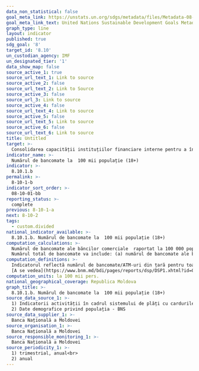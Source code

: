 ```yaml
---
data_non_statistical: false
goal_meta_link: https://unstats.un.org/sdgs/metadata/files/Metadata-08-10-01.pdf
goal_meta_link_text: United Nations Sustainable Development Goals Metadata (pdf 525kB)
graph_type: line
layout: indicator
published: true
sdg_goal: '8'
target_id: '8.10'
un_custodian_agency: IMF
un_designated_tier: '1'
data_show_map: false
source_active_1: true
source_url_text_1: Link to source
source_active_2: false
source_url_text_2: Link to Source
source_active_3: false
source_url_3: Link to source
source_active_4: false
source_url_text_4: Link to source
source_active_5: false
source_url_text_5: Link to source
source_active_6: false
source_url_text_6: Link to source
title: Untitled
target: >-
  Consolidarea capacității instituțiilor financiare interne pentru a încuraja și a extinde accesul la servicii bancare, de asigurări și servicii financiare pentru toți
indicator_name: >-
  Numărul de bancomate la  100 mii populație (18+)
indicator: >-
  8.10.1.b
permalink: >-
  8-10-1-b
indicator_sort_order: >-
  08-10-01-bb
reporting_status: >-
  complete
previous: 8-10-1-a
next: 8-10-2
tags:
  - custom.divided
national_indicator_available: >-
  8.10.1.b. Numărul de bancomate la  100 mii populație (18+)
computation_calculations: >-
  Numărul de bancomate ale băncilor comerciale  raportat la 100 000 populație în vârstă de 18 ani și peste<br> 
  Numărul total de bancomate va include: (a) numărul de bancomate ale băncilor licențiate (colectat in baza rapoartelor băncilor licențiate către BNM) și (b) numărul de bancomate ale organizațiilor din sectorul financiar nebancar (include organizațiile de micro-finanțare, companiile de leasing și asociațiile de economie și împrumut - raportat către Comisia Națională a Pieței Financiare).
computation_definitions: >-
  Indicatorul reflectă numărul de bancomate/ATM-uri din țară pentru toate tipurile de instituții financiare, cum ar fi: băncile comerciale, instituțiile de micro finanțare fără depozit, instituțiile de micro finanțare a depozitelor, uniunile de credit și cooperativele financiare, printre altele. Bancomat (denumit prescurtat conform uzanțelor internaționale – ATM), destinat autoservirii deținătorilor de carduri de plată, ce permite acestora retragerea mijloacelor bănești în numerar din conturile de plăți, transferuri de mijloace bănești, depunerea mijloacelor bănești în conturi și informarea privind situația conturilor și a operațiunilor efectuate prin intermediul cardurilor de plată.<br> 
  [A se vedea](https://www.bnm.md/bdi/pages/reports/dsp/DSP1.xhtml?id=0&lang=ro)
computation_units: la 100 mii pers.
national_geographical_coverage: Republica Moldova
graph_title: >-
  8.10.1.b. Numărul de bancomate la  100 mii populație (18+)
source_data_source_1: >-
  1) Indicatorii activității în cadrul sistemului de plăți cu cardurile de plată din Republica Moldova, Raportul statistic ORD 5.4 „Dispozitive speciale și soluții utilizate” - BNM;<br> 
  2) Date demografice privind populația - BNS
source_data_supplier_1: >-
  Banca Națională a Moldovei
source_organisation_1: >-
  Banca Națională a Moldovei
source_responsible_monitoring_1: >-
  Banca Națională a Moldovei
source_periodicity_1: >-
  1) trimestrial, anual<br> 
  2) anual
---
```

